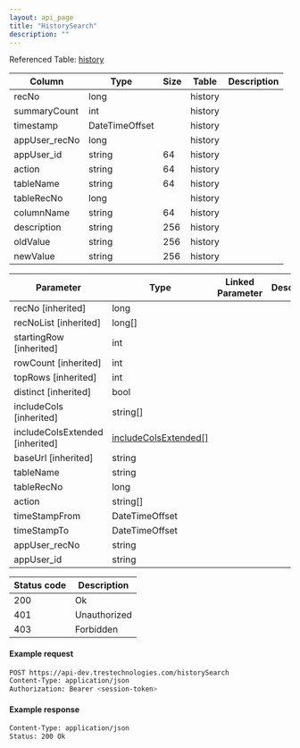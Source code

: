 ```yaml
---
layout: api_page
title: "HistorySearch"
description: ""
---
```




Referenced Table: [history](/history)

| Column | Type | Size | Table | Description |
| ------ | ---- | ---- | ----- | ----------- |
| recNo | long |  | history | 
| summaryCount | int |  | history | 
| timestamp | DateTimeOffset |  | history | 
| appUser_recNo | long |  | history | 
| appUser_id | string | 64 | history | 
| action | string | 64 | history | 
| tableName | string | 64 | history | 
| tableRecNo | long |  | history | 
| columnName | string | 64 | history | 
| description | string | 256 | history | 
| oldValue | string | 256 | history | 
| newValue | string | 256 | history | 

| Parameter | Type | Linked Parameter | Description |
| --------- | ---- | ---------------- | ----------- |
| recNo [inherited] | long |  | 
| recNoList [inherited] | long[] |  | 
| startingRow [inherited] | int |  | 
| rowCount [inherited] | int |  | 
| topRows [inherited] | int |  | 
| distinct [inherited] | bool |  | 
| includeCols [inherited] | string[] |  | 
| includeColsExtended [inherited] | [includeColsExtended[]](/includeColsExtended) |  | 
| baseUrl [inherited] | string |  | 
| tableName | string |  | 
| tableRecNo | long |  | 
| action | string[] |  | 
| timeStampFrom | DateTimeOffset |  | 
| timeStampTo | DateTimeOffset |  | 
| appUser_recNo | string |  | 
| appUser_id | string |  | 

| Status code | Description |
| ----------- | ----------- |
| 200 | Ok |
| 401 | Unauthorized |
| 403 | Forbidden |

#### Example request
```sh
POST https://api-dev.trestechnologies.com/historySearch
Content-Type: application/json
Authorization: Bearer <session-token>
```

#### Example response
```sh
Content-Type: application/json
Status: 200 Ok
```

